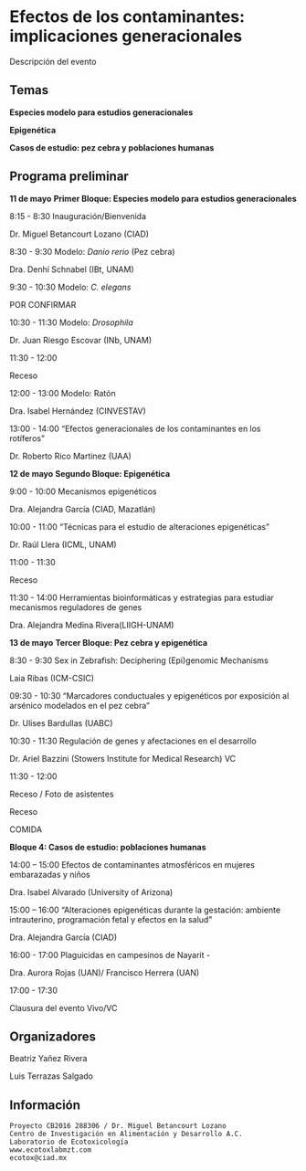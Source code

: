 # Efectos de los contaminantes: implicaciones generacionales

Descripción del evento

## Temas

**Especies modelo para estudios generacionales**

**Epigenética**

**Casos de estudio: pez cebra y poblaciones humanas**


## Programa preliminar

 **11 de mayo**
 **Primer Bloque: Especies modelo para estudios generacionales**

8:15 - 8:30
Inauguración/Bienvenida 

Dr. Miguel Betancourt Lozano (CIAD)


8:30 - 9:30
Modelo: _Danio rerio_ (Pez cebra)  

Dra. Denhí Schnabel (IBt, UNAM) 

9:30 - 10:30
Modelo: _C. elegans_

POR CONFIRMAR

10:30 - 11:30
Modelo: _Drosophila_  

Dr. Juan Riesgo Escovar (INb, UNAM)

11:30 - 12:00

Receso

12:00 - 13:00
Modelo: Ratón 

Dra. Isabel Hernández (CINVESTAV)

13:00 - 14:00
“Efectos generacionales de los contaminantes en los rotíferos”

Dr. Roberto Rico Martinez (UAA)


 
**12 de mayo**
**Segundo Bloque: Epigenética**

9:00 - 10:00
Mecanismos epigenéticos  

Dra. Alejandra García (CIAD, Mazatlán)

10:00 - 11:00
“Técnicas para el estudio de alteraciones epigenéticas”

Dr. Raúl Llera (ICML, UNAM)

11:00 - 11:30

Receso

11:30 - 14:00
Herramientas bioinformáticas y estrategias para estudiar mecanismos reguladores de genes 

Dra. Alejandra Medina Rivera(LIIGH-UNAM) 


**13 de mayo**
**Tercer Bloque: Pez cebra y epigenética**

8:30 - 9:30
Sex in Zebrafish: Deciphering (Epi)genomic Mechanisms 

Laia Ribas (ICM-CSIC) 

09:30 - 10:30
“Marcadores conductuales y epigenéticos por exposición al arsénico modelados en el pez cebra”

Dr. Ulises Bardullas (UABC)  

10:30 - 11:30
Regulación de genes y afectaciones en el desarrollo

Dr. Ariel Bazzini (Stowers Institute for Medical Research) VC

11:30 - 12:00

Receso /  Foto de asistentes
 
Receso  

COMIDA
 
**Bloque 4:  Casos de estudio: poblaciones humanas**

14:00 – 15:00
Efectos de contaminantes atmosféricos en mujeres embarazadas y niños 

Dra. Isabel Alvarado  (University of Arizona)

15:00 – 16:00
“Alteraciones epigenéticas durante la gestación: ambiente intrauterino, programación fetal y efectos en la salud” 

Dra. Alejandra García (CIAD) 

16:00 - 17:00
Plaguicidas en campesinos de Nayarit  - 

Dra. Aurora Rojas (UAN)/ Francisco Herrera (UAN)
 
 17:00 - 17:30

Clausura del evento Vivo/VC





## Organizadores
Beatriz Yañez Rivera

Luis Terrazas Salgado

## Información
```
Proyecto CB2016 288306 / Dr. Miguel Betancourt Lozano
Centro de Investigación en Alimentación y Desarrollo A.C.
Laboratorio de Ecotoxicología
www.ecotoxlabmzt.com
ecotox@ciad.mx






